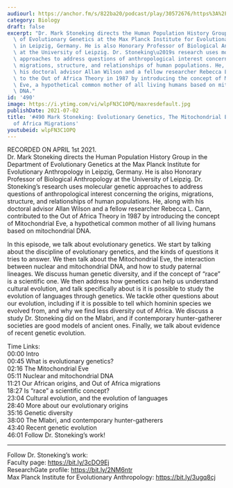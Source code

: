 ```yaml
---
audiourl: https://anchor.fm/s/822ba20/podcast/play/30572676/https%3A%2F%2Fd3ctxlq1ktw2nl.cloudfront.net%2Fstaging%2F2021-3-2%2F2df0b762-4f9b-7f78-0d40-991552c9fe47.m4a
category: Biology
draft: false
excerpt: "Dr. Mark Stoneking directs the Human Population History Group in the Department\
  \ of Evolutionary Genetics at the Max Planck Institute for Evolutionary Anthropology\
  \ in Leipzig, Germany. He is also Honorary Professor of Biological Anthropology\
  \ at the University of Leipzig. Dr. Stoneking\u2019s research uses molecular genetic\
  \ approaches to address questions of anthropological interest concerning the origins,\
  \ migrations, structure, and relationships of human populations. He, along with\
  \ his doctoral advisor Allan Wilson and a fellow researcher Rebecca L. Cann, contributed\
  \ to the Out of Africa Theory in 1987 by introducing the concept of Mitochondrial\
  \ Eve, a hypothetical common mother of all living humans based on mitochondrial\
  \ DNA."
id: '490'
image: https://i.ytimg.com/vi/wlpFN3C1OPQ/maxresdefault.jpg
publishDate: 2021-07-02
title: '#490 Mark Stoneking: Evolutionary Genetics, The Mitochondrial Eve, and Out
  of Africa Migrations'
youtubeid: wlpFN3C1OPQ
---
```

<div class="timelinks">

RECORDED ON APRIL 1st 2021.  
Dr. Mark Stoneking directs the Human Population History Group in the Department of Evolutionary Genetics at the Max Planck Institute for Evolutionary Anthropology in Leipzig, Germany. He is also Honorary Professor of Biological Anthropology at the University of Leipzig. Dr. Stoneking’s research uses molecular genetic approaches to address questions of anthropological interest concerning the origins, migrations, structure, and relationships of human populations. He, along with his doctoral advisor Allan Wilson and a fellow researcher Rebecca L. Cann, contributed to the Out of Africa Theory in 1987 by introducing the concept of Mitochondrial Eve, a hypothetical common mother of all living humans based on mitochondrial DNA.

In this episode, we talk about evolutionary genetics. We start by talking about the discipline of evolutionary genetics, and the kinds of questions it tries to answer. We then talk about the Mitochondrial Eve, the interaction between nuclear and mitochondrial DNA, and how to study paternal lineages. We discuss human genetic diversity, and if the concept of “race” is a scientific one. We then address how genetics can help us understand cultural evolution, and talk specifically about is it is possible to study the evolution of languages through genetics. We tackle other questions about our evolution, including if it is possible to tell which hominin species we evolved from, and why we find less diversity out of Africa. We discuss a study Dr. Stoneking did on the Mlabri, and if contemporary hunter-gatherer societies are good models of ancient ones. Finally, we talk about evidence of recent genetic evolution.

Time Links:  
<time>00:00</time> Intro  
<time>00:45</time> What is evolutionary genetics?  
<time>02:16</time> The Mitochondrial Eve  
<time>05:11</time> Nuclear and mitochondrial DNA  
<time>11:21</time> Our African origins, and Out of Africa migrations  
<time>18:27</time> Is “race” a scientific concept?  
<time>23:04</time> Cultural evolution, and the evolution of languages  
<time>28:40</time> More about our evolutionary origins   
<time>35:16</time> Genetic diversity  
<time>38:00</time> The Mlabri, and contemporary hunter-gatherers  
<time>43:40</time> Recent genetic evolution  
<time>46:01</time> Follow Dr. Stoneking’s work!

---

Follow Dr. Stoneking’s work:  
Faculty page: https://bit.ly/3cDO9Ej  
ResearchGate profile: https://bit.ly/2NM6ntr  
Max Planck Institute for Evolutionary Anthropology: https://bit.ly/3ugq8cj
</div>

